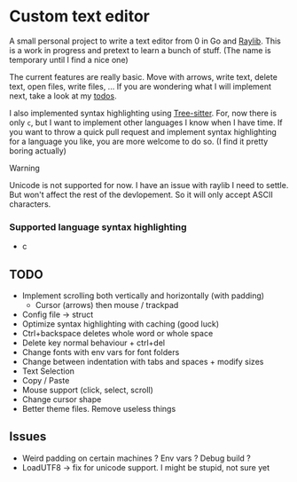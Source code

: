 # Custom text editor

A small personal project to write a text editor from 0 in Go and [Raylib](https://www.raylib.com/). This is a work in progress and pretext to learn a bunch of stuff. (The name is temporary until I find a nice one)

The current features are really basic. Move with arrows, write text, delete text, open files, write files, ... If you are wondering what I will implement next, take a look at my [todos](#TODO).

I also implemented syntax highlighting using [Tree-sitter](https://tree-sitter.github.io/tree-sitter/). For, now there is only `c`, but I want to implement other languages I know when I have time. If you want to throw a quick pull request and implement syntax highlighting for a language you like, you are more welcome to do so. (I find it pretty boring actually)

> [!WARNING]
> Unicode is not supported for now. I have an issue with raylib I need to settle. But won't affect the rest of the devlopement. So it will only accept ASCII characters. 

### Supported language syntax highlighting
- c

## TODO

- Implement scrolling both vertically and horizontally (with padding)
    - Cursor (arrows) then mouse / trackpad
- Config file -> struct
- Optimize syntax highlighting with caching (good luck)
- Ctrl+backspace deletes whole word or whole space
- Delete key normal behaviour + ctrl+del
- Change fonts with env vars for font folders
- Change between indentation with tabs and spaces + modify sizes
- Text Selection
- Copy / Paste
- Mouse support (click, select, scroll)
- Change cursor shape
- Better theme files. Remove useless things

## Issues

- Weird padding on certain machines ? Env vars ? Debug build ?
- LoadUTF8 -> fix for unicode support. I might be stupid, not sure yet

